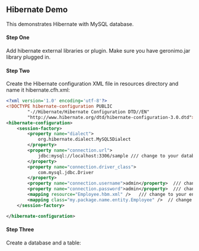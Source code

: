 ## Hibernate Demo
This demonstrates Hibernate with MySQL database.

#### Step One
Add hibernate external libraries or plugin. Make sure you have geronimo.jar library plugged in.

#### Step Two
Create the Hibernate configuration XML file in resources directory and name it hibernate.cfh.xml:
```xml
<?xml version='1.0' encoding='utf-8'?>
<!DOCTYPE hibernate-configuration PUBLIC
        "-//Hibernate/Hibernate Configuration DTD//EN"
        "http://www.hibernate.org/dtd/hibernate-configuration-3.0.dtd">
<hibernate-configuration>
    <session-factory>
        <property name="dialect">
            org.hibernate.dialect.MySQL5Dialect
        </property>
        <property name="connection.url">
            jdbc:mysql://localhost:3306/sample /// change to your database configuration
        </property>
        <property name="connection.driver_class">
            com.mysql.jdbc.Driver
        </property>
        <property name="connection.username">admin</property>  /// change to your database username
        <property name="connection.password">admin</property>  /// change to your database password
        <mapping resource="Employee.hbm.xml" />   /// change to your entity (Class that represents MySQL table) file name
        <mapping class="my.package.name.entity.Employee" />  // change to the classpath within your package
    </session-factory>

</hibernate-configuration>
```

#### Step Three
Create a database and a table:
```
